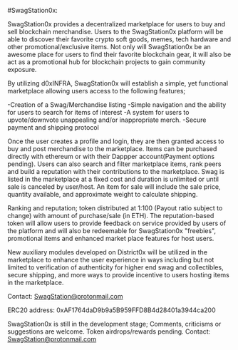 #SwagStation0x:

SwagStation0x provides a decentralized marketplace for users to buy and sell blockchain merchandise. Users to the SwagStation0x platform will be able to discover their favorite crypto soft goods, memes, tech hardware and other promotional/exclusive items. Not only will SwagStation0x be an awesome place for users to find their favorite blockchain gear, it will also be act as a promotional hub for blockchain projects to gain community exposure.

By utilizing d0xINFRA, SwagStation0x will establish a simple, yet functional marketplace allowing users access to the following features;

-Creation of a Swag/Merchandise listing
-Simple navigation and the ability for users to search for items of interest
-A system for users to upvote/downvote unappealing and/or inappropriate merch.
-Secure payment and shipping protocol

Once the user creates a profile and login, they are then granted access to buy and post merchandise to the marketplace. Items can be purchased directly with ethereum or with their Dappper account(Payment options pending). Users can also search and filter marketplace items, rank peers and build a reputation with their contributions to the marketplace. Swag is listed in the marketplace at a fixed cost and duration is unlimited or until sale is canceled by user/host. An item for sale will include the sale price, quantity available, and approximate weight to calculate shipping.

Ranking and reputation; token distributed at 1:100 (Payout ratio subject to change) with amount of purchase/sale (in ETH). The reputation-based token will allow users to provide feedback on service provided by users of the platform and will also be redeemable for SwagStation0x "freebies", promotional items and enhanced market place features for host users.

New auxiliary modules developed on District0x will be utilized in the marketplace to enhance the user experience in ways including but not limited to verification of authenticity for higher end swag and collectibles, secure shipping, and more ways to provide incentive to users hosting items in the marketplace.


Contact: SwagStation@protonmail.com


ERC20 address:  0xAF1764daD9b9a5B959FFD8B4d28401a3944ca200


SwagStation0x is still in the development stage; Comments, criticisms or suggestions are welcome. Token airdrops/rewards pending. Contact: SwagStation@protonmail.com 

